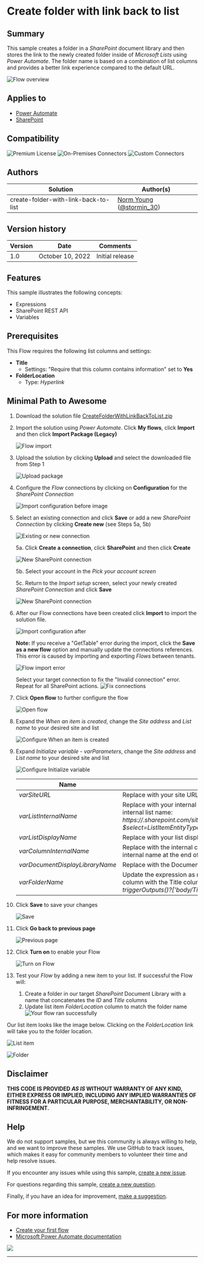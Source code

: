 # Create folder with link back to list

## Summary

This sample creates a folder in a *SharePoint* document library and then stores the link to the newly created folder inside of *Microsoft Lists* using *Power Automate*. The folder name is based on a combination of list columns and provides a better link experience compared to the default URL.

![Flow overview](/create-folder-with-link-back-to-list/assets/flow-overview.png "Flow overview")


## Applies to

* [Power Automate](https://docs.microsoft.com/power-automate/)
* [SharePoint](https://learn.microsoft.com/en-us/sharepoint/)

## Compatibility

![Premium License](https://img.shields.io/badge/Premium%20License-Not%20Required-green.svg "Premium license not required")
![On-Premises Connectors](https://img.shields.io/badge/On--Premises%20Connectors-No-green.svg "Does not use on-premise connectors")
![Custom Connectors](https://img.shields.io/badge/Custom%20Connectors-Not%20Required-green.svg "Does not use custom connectors")


## Authors

Solution|Author(s)
--------|---------
create-folder-with-link-back-to-list | [Norm Young](https://github.com/nyoung30) ([@stormin_30](https://twitter.com/stormin_30))


## Version history

Version|Date|Comments
-------|----|--------
1.0|October 10, 2022|Initial release


## Features

This sample illustrates the following concepts:

* Expressions
* SharePoint REST API
* Variables


## Prerequisites

This Flow requires the following list columns and settings:
* **Title**
	* Settings: "Require that this column contains information" set to **Yes**
* **FolderLocation**
	* Type: *Hyperlink* 


## Minimal Path to Awesome

1. Download the solution file [CreateFolderWithLinkBackToList.zip](/create-folder-with-link-back-to-list/solution/CreateFolderWithLinkBackToList.zip)

2. Import the solution using *Power Automate*. Click **My flows**, click **Import** and then click **Import Package (Legacy)**

 	![Flow import](/create-folder-with-link-back-to-list/assets/flow-import.png "Flow import")

3. Upload the solution by clicking **Upload** and select the downloaded file from Step 1

	![Upload package](/create-folder-with-link-back-to-list/assets/upload-package.png "Upload package")

4. Configure the *Flow* connections by clicking on **Configuration** for the *SharePoint Connection*

 	![Import configuration before image](/create-folder-with-link-back-to-list/assets/import-configuration-before.png "Import configuration before image")

5. Select an existing connection and click **Save** or add a new *SharePoint Connection* by clicking **Create new** (see Steps 5a, 5b)

	![Existing or new connection](/create-folder-with-link-back-to-list/assets/existing-new-connection.png "Existing or new connection")

	5a. Click **Create a connection**, click **SharePoint** and then click **Create**

	![New SharePoint connection](/create-folder-with-link-back-to-list/assets/sharepoint-connection.png "New SharePoint connection")

	5b. Select your account in the *Pick your account screen*

	5c. Return to the *Import setup* screen, select your newly created *SharePoint Connection* and click **Save**

	![New SharePoint connection](/create-folder-with-link-back-to-list/assets/save-sharepoint-connection.png "New SharePoint connection")

6. After our Flow connections have been created click **Import** to import the solution file.

	![Import configuration after](/create-folder-with-link-back-to-list/assets/import-configuration-after.png "Import configuration after")

	**Note:** If you receive a "GetTable" error during the import, click the **Save as a new flow** option and manually update the connections references. This error is caused by importing and exporting *Flows* between tenants.

	![Flow import error](/create-folder-with-link-back-to-list/assets/flow-import-error.png "Flow import error")
	
	Select your target connection to fix the "Invalid connection" error. Repeat for all SharePoint actions.
	![Fix connections](/create-folder-with-link-back-to-list/assets/flow-fix-connections.png "Fix connections")

7. Click **Open flow** to further configure the flow

	![Open flow](/create-folder-with-link-back-to-list/assets/open-flow.png "Open flow")
	
8. Expand the *When an item is created*, change the *Site address* and *List name* to your desired site and list 

	![Configure When an item is created](/create-folder-with-link-back-to-list/assets/when-an-item-is-created.png "Configure When an item is created")

9.  Expand *Initialize variable - varParameters*, change the *Site address* and *List name* to your desired site and list

	![Configure Initialize variable](/create-folder-with-link-back-to-list/assets/initialize-variable.png "Configure Initialize variable")

	Name | Value
	---- | ------
	*varSiteURL* | Replace with your site URL
	*varListInternalName* | Replace with your internal list name; **Tip:** Use this API call in your browser to obtain the internal list name: *https://<YourTenantName>.sharepoint.com/sites/<YourSiteName>/_api/Web/Lists/GetByTitle('<YourListNameWithSpaces')?$select=ListItemEntityTypeFullName*
	*varListDisplayName* | Replace with your list display name
	*varColumnInternalName* | Replace with the internal column name; **Tip:** Use the list column settings to see the internal name at the end of the URL string
	*varDocumentDisplayLibraryName* | Replace with the Document Library display name.
	*varFolderName* | Update the expression as required; by default the expression concatenates the list ID column with the Title column values: *concat(triggerOutputs()?['body/ID'], '-', triggerOutputs()?['body/Title'])*


10. Click **Save** to save your changes

	![Save](/create-folder-with-link-back-to-list/assets/save.png "Save")

11. Click **Go back to previous page**

	![Previous page](/create-folder-with-link-back-to-list/assets/previous-page.png "Previous page")

12. Click **Turn on** to enable your Flow

	![Turn on Flow](/create-folder-with-link-back-to-list/assets/turn-on.png "Turn on Flow")

13. Test your *Flow* by adding a new item to your list. If successful the Flow will:
    1.  Create a folder in our target *SharePoint* Document Library with a name that concatenates the *ID* and *Title* columns
    2.  Update list item *FolderLocation* column to match the folder name
![Your flow ran successfully](/create-folder-with-link-back-to-list/assets/flow-run.png "Your flow ran successfully")

Our list item looks like the image below. Clicking on the *FolderLocation* link will take you to the folder location. 

![List item](/create-folder-with-link-back-to-list/assets/list-item.png "List item")

![Folder](/create-folder-with-link-back-to-list/assets/folder.png "Folder")


## Disclaimer

**THIS CODE IS PROVIDED *AS IS* WITHOUT WARRANTY OF ANY KIND, EITHER EXPRESS OR IMPLIED, INCLUDING ANY IMPLIED WARRANTIES OF FITNESS FOR A PARTICULAR PURPOSE, MERCHANTABILITY, OR NON-INFRINGEMENT.**

## Help

We do not support samples, but we this community is always willing to help, and we want to improve these samples. We use GitHub to track issues, which makes it easy for  community members to volunteer their time and help resolve issues.

If you encounter any issues while using this sample, [create a new issue](https://github.com/pnp/powerautomate-samples/issues/new?assignees=&labels=Needs%3A+Triage+%3Amag%3A%2Ctype%3Abug-suspected&template=bug-report.yml&sample=YOURSAMPLENAME&authors=@YOURGITHUBUSERNAME&title=YOURSAMPLENAME%20-%20).

For questions regarding this sample, [create a new question](https://github.com/pnp/powerautomate-samples/issues/new?assignees=&labels=Needs%3A+Triage+%3Amag%3A%2Ctype%3Abug-suspected&template=question.yml&sample=YOURSAMPLENAME&authors=@YOURGITHUBUSERNAME&title=YOURSAMPLENAME%20-%20).

Finally, if you have an idea for improvement, [make a suggestion](https://github.com/pnp/powerautomate-samples/issues/new?assignees=&labels=Needs%3A+Triage+%3Amag%3A%2Ctype%3Abug-suspected&template=suggestion.yml&sample=YOURSAMPLENAME&authors=@YOURGITHUBUSERNAME&title=YOURSAMPLENAME%20-%20).

## For more information

- [Create your first flow](https://docs.microsoft.com/en-us/power-automate/getting-started#create-your-first-flow)
- [Microsoft Power Automate documentation](https://docs.microsoft.com/en-us/power-automate/)


<img src="https://telemetry.sharepointpnp.com/powerautomate-samples/samples/readme-template" />

---